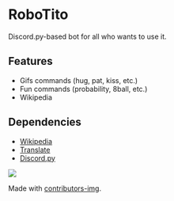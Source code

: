 # RoboTito
Discord.py-based bot for all who wants to use it.

## Features
- Gifs commands (hug, pat, kiss, etc.)
- Fun commands (probability, 8ball, etc.)
- Wikipedia

## Dependencies
- [Wikipedia](https://pypi.org/project/wikipedia/)
- [Translate](https://pypi.org/project/translate/)
- [Discord.py](https://discordpy.rtfd.io)

<a href="https://github.com/ATT-Inc/RoboTito/graphs/contributors">
  <img src="https://contrib.rocks/image?repo=ATT-Inc/RoboTito" />
</a>

Made with [contributors-img](https://contrib.rocks).
